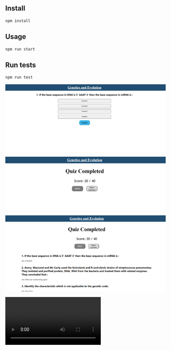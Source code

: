 

## Install

```sh
npm install
```

## Usage

```sh
npm run start
```

## Run tests

```sh
npm run test
```

![Quiz Page](https://github.com/RohanMathewSam/Testline-Assignment/blob/main/screenshots/Questions.png?raw=true)

![Score Page](https://github.com/RohanMathewSam/Testline-Assignment/blob/main/screenshots/Result.png?raw=true)

![Show Results](https://github.com/RohanMathewSam/Testline-Assignment/blob/main/screenshots/ShowAnswers.png?raw=true)

![Walk Through](https://github.com/RohanMathewSam/Testline-Assignment/raw/refs/heads/main/screenshots/Demo.mp4)
